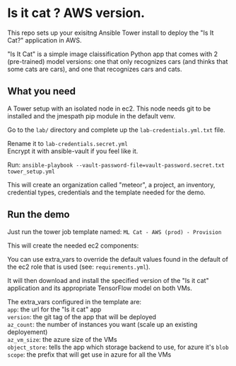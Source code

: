 # Is it cat ? AWS version.

This repo sets up your exisitng Ansible Tower install to deploy the "Is It Cat?" application in AWS.

"Is It Cat" is a simple image claissification Python app that comes with 2 (pre-trained) model versions: one that only recognizes cars (and thinks that some cats are cars), and one that recognizes cars and cats. 

What you need   
---

A Tower setup with an isolated node in ec2. This node needs git to be installed and the jmespath pip module in the default venv.

Go to the  `lab/` directory and complete up the `lab-credentials.yml.txt` file.  

Rename it to `lab-credentials.secret.yml`
<BR>Encrypt it with ansible-vault if you feel like it.  

Run: `ansible-playbook --vault-password-file=vault-password.secret.txt tower_setup.yml`

This will create an organization called "meteor", a project, an inventory, credential types, credentials and the template needed for the demo.

Run the demo
---

Just run the tower job template named: `ML Cat - AWS (prod) - Provision`
 
This will create the needed ec2 components: 

You can use extra_vars to override the default values found in the default of the ec2 role that is used (see: `requirements.yml`). 
 
It will then download and install the specified version of the "Is it cat" application and its appropriate TensorFlow model on both VMs. 
 
The extra_vars configured in the template are:
<BR>`app`: the url for the "Is it cat" app
<BR>`version`: the git tag of the app that will be deployed
<BR>`az_count`: the number of instances you want (scale up an existing deployement)
<BR>`az_vm_size`: the azure size of the VMs
<BR>`object_store`: tells the app which storage backend to use, for azure it's `blob` 
<BR>`scope`: the prefix that will get use in azure for all the VMs


